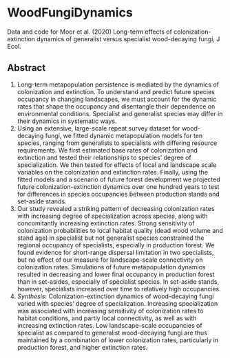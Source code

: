 # WoodFungiDynamics
Data and code for Moor et al. (2020) Long-term effects of colonization-extinction dynamics of generalist versus specialist wood-decaying fungi, J Ecol.

## Abstract
1. Long-term metapopulation persistence is mediated by the dynamics of colonization and extinction. To understand and predict future species occupancy in changing landscapes, we must account for the dynamic rates that shape the occupancy and disentangle their dependence on environmental conditions. Specialist and generalist species may differ in their dynamics in systematic ways.
2. Using an extensive, large-scale repeat survey dataset for wood-decaying fungi, we fitted dynamic metapopulation models for ten species, ranging from generalists to specialists with differing resource requirements. We first estimated base rates of colonization and extinction and tested their relationships to species’ degree of specialization. We then tested for effects of local and landscape scale variables on the colonization and extinction rates. Finally, using the fitted models and a scenario of future forest development we projected future colonization-extinction dynamics over one hundred years to test for differences in species occupancies between production stands and set-aside stands.
3. Our study revealed a striking pattern of decreasing colonization rates with increasing degree of specialization across species, along with concomitantly increasing extinction rates. Strong sensitivity of colonization probabilities to local habitat quality (dead wood volume and stand age) in specialist but not generalist species constrained the regional occupancy of specialists, especially in production forest. We found evidence for short-range dispersal limitation in two specialists, but no effect of our measure for landscape-scale connectivity on colonization rates. Simulations of future metapopulation dynamics resulted in decreasing and lower final occupancy in production forest than in set-asides, especially of specialist species. In set-aside stands, however, specialists increased over time to relatively high occupancies. 
4. _Synthesis_: Colonization-extinction dynamics of wood-decaying fungi varied with species’ degree of specialization. Increasing specialization was associated with increasing sensitivity of colonization rates to habitat conditions, and partly local connectivity, as well as with increasing extinction rates. Low landscape-scale occupancies of specialist as compared to generalist wood-decaying fungi are thus maintained by a combination of lower colonization rates, particularly in production forest, and higher extinction rates.
